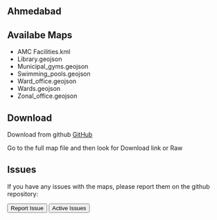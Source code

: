 ## Ahmedabad

## Availabe Maps

- AMC Facilities.kml
- Library.geojson
- Municipal_gyms.geojson
- Swimming_pools.geojson
- Ward_office.geojson
- Wards.geojson	
- Zonal_office.geojson


## Download
Download from github
<a class="btn btn-lg btn-success" href="https://github.com/datameet/Municipal_Spatial_Data/tree/master/Ahmedabad">
<i class="fa fa-github fa-2x pull-left"></i> GitHub</a>   


Go to the full map file and then look for Download link or Raw


## Issues

If you have any issues with the maps, please report them on the github repository:

<a href="https://github.com/datameet/Municipal_Spatial_Data/issues/new"><button class="btn btn-primary" type="submit">Report Issue</button></a>
<a href="https://github.com/datameet/Municipal_Spatial_Data/issues"><button class="btn btn-primary" type="submit">Active Issues</button></a>

